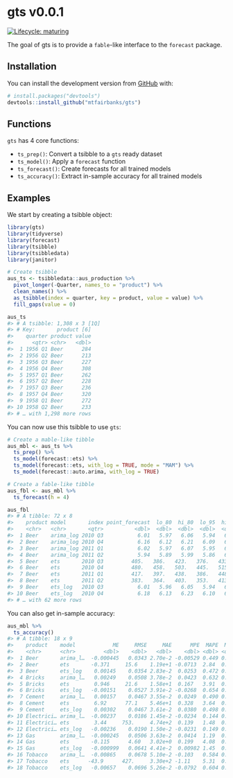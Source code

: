 
<!-- README.md is generated from README.Rmd. Please edit that file -->

# gts v0.0.1

<!-- badges: start -->

[![Lifecycle:
maturing](https://img.shields.io/badge/lifecycle-maturing-blue.svg)](https://www.tidyverse.org/lifecycle/#maturing)
<!-- badges: end -->

The goal of gts is to provide a `fable`-like interface to the `forecast`
package.

## Installation

You can install the development version from
[GitHub](https://github.com/) with:

``` r
# install.packages("devtools")
devtools::install_github("mtfairbanks/gts")
```

## Functions

`gts` has 4 core functions:

  - `ts_prep()`: Convert a tsibble to a `gts` ready dataset
  - `ts_model()`: Apply a `forecast` function
  - `ts_forecast()`: Create forecasts for all trained models
  - `ts_accuracy()`: Extract in-sample accuracy for all trained models

## Examples

We start by creating a tsibble object:

``` r
library(gts)
library(tidyverse)
library(forecast)
library(tsibble)
library(tsibbledata)
library(janitor)

# Create tsibble
aus_ts <- tsibbledata::aus_production %>%
  pivot_longer(-Quarter, names_to = "product") %>%
  clean_names() %>%
  as_tsibble(index = quarter, key = product, value = value) %>%
  fill_gaps(value = 0)

aus_ts
#> # A tsibble: 1,308 x 3 [1Q]
#> # Key:       product [6]
#>    quarter product value
#>      <qtr> <chr>   <dbl>
#>  1 1956 Q1 Beer      284
#>  2 1956 Q2 Beer      213
#>  3 1956 Q3 Beer      227
#>  4 1956 Q4 Beer      308
#>  5 1957 Q1 Beer      262
#>  6 1957 Q2 Beer      228
#>  7 1957 Q3 Beer      236
#>  8 1957 Q4 Beer      320
#>  9 1958 Q1 Beer      272
#> 10 1958 Q2 Beer      233
#> # … with 1,298 more rows
```

You can now use this tsibble to use `gts`:

``` r
# Create a mable-like tibble
aus_mbl <- aus_ts %>%
  ts_prep() %>%
  ts_model(forecast::ets) %>%
  ts_model(forecast::ets, with_log = TRUE, mode = "MAM") %>%
  ts_model(forecast::auto.arima, with_log = TRUE)

# Create a fable-like tibble
aus_fbl <- aus_mbl %>%
  ts_forecast(h = 4)

aus_fbl
#> # A tibble: 72 x 8
#>    product model       index point_forecast  lo_80  hi_80  lo_95  hi_95
#>    <chr>   <chr>       <qtr>          <dbl>  <dbl>  <dbl>  <dbl>  <dbl>
#>  1 Beer    arima_log 2010 Q3           6.01   5.97   6.06   5.94   6.08
#>  2 Beer    arima_log 2010 Q4           6.16   6.12   6.21   6.09   6.23
#>  3 Beer    arima_log 2011 Q1           6.02   5.97   6.07   5.95   6.10
#>  4 Beer    arima_log 2011 Q2           5.94   5.89   5.99   5.86   6.02
#>  5 Beer    ets       2010 Q3         405.   386.   423.   376.   433.  
#>  6 Beer    ets       2010 Q4         480.   458.   503.   445.   515.  
#>  7 Beer    ets       2011 Q1         417.   397.   438.   386.   448.  
#>  8 Beer    ets       2011 Q2         383.   364.   403.   353.   413.  
#>  9 Beer    ets_log   2010 Q3           6.01   5.96   6.05   5.94   6.08
#> 10 Beer    ets_log   2010 Q4           6.18   6.13   6.23   6.10   6.25
#> # … with 62 more rows
```

You can also get in-sample accuracy:

``` r
aus_mbl %>%
  ts_accuracy()
#> # A tibble: 18 x 9
#>    product    model            ME     RMSE     MAE      MPE  MAPE  MASE     ACF1
#>    <chr>      <chr>         <dbl>    <dbl>   <dbl>    <dbl> <dbl> <dbl>    <dbl>
#>  1 Beer       arima_l…  -0.000445   0.0343 2.70e-2 -0.00529 0.449 0.724  0.0195 
#>  2 Beer       ets       -0.371     15.6    1.19e+1 -0.0713  2.84  0.765 -0.178  
#>  3 Beer       ets_log    0.00145    0.0354 2.83e-2  0.0253  0.472 0.760 -0.158  
#>  4 Bricks     arima_l…   0.00249    0.0508 3.78e-2  0.0423  0.632 0.434  0.0804 
#>  5 Bricks     ets        0.946     21.6    1.58e+1  0.167   3.91  0.446  0.151  
#>  6 Bricks     ets_log   -0.00151    0.0527 3.91e-2 -0.0268  0.654 0.449  0.114  
#>  7 Cement     arima_l…   0.00157    0.0467 3.55e-2  0.0249  0.490 0.506  0.00533
#>  8 Cement     ets        6.92      77.1    5.46e+1  0.328   3.64  0.535 -0.0205 
#>  9 Cement     ets_log    0.00302    0.0467 3.61e-2  0.0380  0.498 0.515  0.0110 
#> 10 Electrici… arima_l…  -0.00237    0.0186 1.45e-2 -0.0234  0.144 0.287 -0.0419 
#> 11 Electrici… ets        3.44     753.     4.74e+2  0.139   1.48  0.420 -0.0145 
#> 12 Electrici… ets_log   -0.00236    0.0190 1.50e-2 -0.0231  0.149 0.298  0.0453 
#> 13 Gas        arima_l…  -0.000245   0.0506 3.63e-2  0.0414  1.19  0.454  0.0114 
#> 14 Gas        ets       -0.115      4.60   3.02e+0  0.199   4.08  0.542 -0.0131 
#> 15 Gas        ets_log   -0.000999   0.0641 4.41e-2  0.00982 1.45  0.551  0.214  
#> 16 Tobacco    arima_l…  -0.00865    0.0678 5.10e-2 -0.103   0.584 0.830 -0.0206 
#> 17 Tobacco    ets      -43.9      427.     3.30e+2 -1.11    5.31  0.848  0.127  
#> 18 Tobacco    ets_log   -0.00657    0.0696 5.26e-2 -0.0792  0.604 0.856  0.106
```
